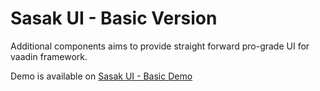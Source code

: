 # Sasak UI - Basic Version

Additional components aims to provide straight forward pro-grade UI for vaadin framework.

Demo is available on [Sasak UI - Basic Demo](https://demo.sasak-ui.com/component-basic)
